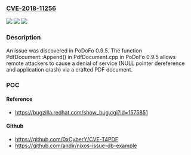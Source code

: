 ### [CVE-2018-11256](https://cve.mitre.org/cgi-bin/cvename.cgi?name=CVE-2018-11256)
![](https://img.shields.io/static/v1?label=Product&message=n%2Fa&color=blue)
![](https://img.shields.io/static/v1?label=Version&message=n%2Fa&color=blue)
![](https://img.shields.io/static/v1?label=Vulnerability&message=n%2Fa&color=brighgreen)

### Description

An issue was discovered in PoDoFo 0.9.5. The function PdfDocument::Append() in PdfDocument.cpp in PoDoFo 0.9.5 allows remote attackers to cause a denial of service (NULL pointer dereference and application crash) via a crafted PDF document.

### POC

#### Reference
- https://bugzilla.redhat.com/show_bug.cgi?id=1575851

#### Github
- https://github.com/0xCyberY/CVE-T4PDF
- https://github.com/andir/nixos-issue-db-example

